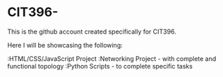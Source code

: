 # CIT396-
This is the github account created specifically for CIT396.

Here I will be showcasing the following:

:HTML/CSS/JavaScript Project
:Networking Project - with complete and functional topology
:Python Scripts - to complete specific tasks
